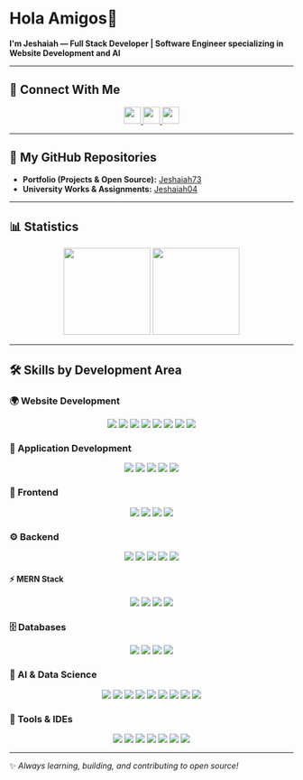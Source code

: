 # Hola Amigos👋  
**I'm Jeshaiah — Full Stack Developer | Software Engineer specializing in Website Development and AI**

---

## 🔗 Connect With Me
<div align="center">
    <a href="https://www.linkedin.com/in/jeshaiah-jesse-8470732ab" target="_blank">
        <img src="https://img.shields.io/badge/Linkedin-%230A66C2.svg?style=for-the-badge&logo=Linkedin&logoColor=white" height="30px"/>
    </a>
    <a href="/" target="_blank">
        <img src="https://img.shields.io/badge/portfolio-ED8B00?style=for-the-badge&logo=visual%20studio%20code&logoColor=white" height="30px"/>
    </a>
    <a href="/" target="_blank">
        <img src="https://img.shields.io/badge/Kaggle-20BEFF?style=for-the-badge&logo=kaggle&logoColor=white" height="30px"/>
    </a>
</div>

---

## 📂 My GitHub Repositories
- **Portfolio (Projects & Open Source):** [Jeshaiah73](https://github.com/jeshaiah73)  
- **University Works & Assignments:** [Jeshaiah04](https://github.com/jeshaiah04)  

---

## 📊 Statistics
<div align="center">
    <img height="154" src="https://github-readme-stats-eight-theta.vercel.app/api?username=jeshaiah73&show_icons=true&hide_border=true&theme=radical&include_all_commits=true&count_private=true"/>
    <img height="154" src="https://github-readme-stats-eight-theta.vercel.app/api/top-langs/?username=jeshaiah73&langs_count=8&layout=compact&hide_border=true&theme=radical"/>
</div>

---

## 🛠 Skills by Development Area

### 🌍 Website Development
<div align="center">
    <img src="https://img.shields.io/badge/HTML5-E34F26?style=for-the-badge&logo=html5&logoColor=white"/>
    <img src="https://img.shields.io/badge/CSS3-1572B6?&style=for-the-badge&logo=css3&logoColor=white"/>
    <img src="https://img.shields.io/badge/JavaScript-F7DF1E?style=for-the-badge&logo=javascript&logoColor=black"/>
    <img src="https://img.shields.io/badge/React-61DAFB?style=for-the-badge&logo=react&logoColor=black"/>
    <img src="https://img.shields.io/badge/Next-000000?style=for-the-badge&logo=next.js&logoColor=white"/>
    <img src="https://img.shields.io/badge/php-777BB4?style=for-the-badge&logo=php&logoColor=white"/>
    <img src="https://img.shields.io/badge/laravel-FF2D20?style=for-the-badge&logo=laravel&logoColor=white"/>
    <img src="https://img.shields.io/badge/shopify-7AB55C?style=for-the-badge&logo=shopify&logoColor=white"/>
</div>

### 📱 Application Development
<div align="center">
    <img src="https://img.shields.io/badge/flutter-06B6D4?style=for-the-badge&logo=flutter&logoColor=white"/>
    <img src="https://img.shields.io/badge/kotlin-7F52FF?style=for-the-badge&logo=kotlin&logoColor=white"/>
    <img src="https://img.shields.io/badge/swift-F05138?style=for-the-badge&logo=swift&logoColor=white"/>
    <img src="https://img.shields.io/badge/firebase-FFCA28?style=for-the-badge&logo=firebase&logoColor=white"/>
    <img src="https://img.shields.io/badge/onesignal-813CF9?style=for-the-badge&logo=onesignal&logoColor=white"/>
</div>

### 🎨 Frontend
<div align="center">
    <img src="https://img.shields.io/badge/React-61DAFB?style=for-the-badge&logo=react&logoColor=black"/>
    <img src="https://img.shields.io/badge/Next.js-000000?style=for-the-badge&logo=next.js&logoColor=white"/>
    <img src="https://img.shields.io/badge/Bootstrap-7952B3?style=for-the-badge&logo=bootstrap&logoColor=white"/>
    <img src="https://img.shields.io/badge/TailwindCSS-38B2AC?style=for-the-badge&logo=tailwind-css&logoColor=white"/>
</div>

### ⚙️ Backend
<div align="center">
    <img src="https://img.shields.io/badge/Node.js-339933?style=for-the-badge&logo=node.js&logoColor=white"/>
    <img src="https://img.shields.io/badge/Express-000000?style=for-the-badge&logo=express&logoColor=white"/>
    <img src="https://img.shields.io/badge/flask-000000?style=for-the-badge&logo=flask&logoColor=white"/>
    <img src="https://img.shields.io/badge/Go-00ADD8?style=for-the-badge&logo=go&logoColor=white"/>
    <img src="https://img.shields.io/badge/Java-ED8B00?style=for-the-badge&logo=java&logoColor=white"/>
</div>

#### ⚡ MERN Stack
<div align="center">
    <img src="https://img.shields.io/badge/MongoDB-47A248?style=for-the-badge&logo=mongodb&logoColor=white"/>
    <img src="https://img.shields.io/badge/Express-000000?style=for-the-badge&logo=express&logoColor=white"/>
    <img src="https://img.shields.io/badge/React-61DAFB?style=for-the-badge&logo=react&logoColor=black"/>
    <img src="https://img.shields.io/badge/Node.js-339933?style=for-the-badge&logo=node.js&logoColor=white"/>
</div>

### 🗄 Databases
<div align="center">
    <img src="https://img.shields.io/badge/MySQL-4479A1?style=for-the-badge&logo=mysql&logoColor=white"/>
    <img src="https://img.shields.io/badge/postgresql-336791?style=for-the-badge&logo=postgresql&logoColor=white"/>
    <img src="https://img.shields.io/badge/MongoDB-47A248?style=for-the-badge&logo=mongodb&logoColor=white"/>
    <img src="https://img.shields.io/badge/supabase-3FCF8E?style=for-the-badge&logo=supabase&logoColor=white"/>
</div>

### 🤖 AI & Data Science
<div align="center">
    <img src="https://img.shields.io/badge/python-3776AB?style=for-the-badge&logo=python&logoColor=white"/>
    <img src="https://img.shields.io/badge/tensorflow-FF6F00?style=for-the-badge&logo=tensorflow&logoColor=white"/>
    <img src="https://img.shields.io/badge/keras-D00000?style=for-the-badge&logo=keras&logoColor=white"/>
    <img src="https://img.shields.io/badge/scikit--learn-F7931E?style=for-the-badge&logo=scikit-learn&logoColor=white"/>
    <img src="https://img.shields.io/badge/pandas-150458?style=for-the-badge&logo=pandas&logoColor=white"/>
    <img src="https://img.shields.io/badge/numpy-013243?style=for-the-badge&logo=numpy&logoColor=white"/>
    <img src="https://img.shields.io/badge/kaggle-20BEFF?style=for-the-badge&logo=kaggle&logoColor=white"/>
    <img src="https://img.shields.io/badge/gemini-4285F4?style=for-the-badge&logo=google-cloud&logoColor=white"/>
    <img src="https://img.shields.io/badge/openai-FF6F00?style=for-the-badge&logo=google-cloud&logoColor=white"/>
</div>

### 🧰 Tools & IDEs
<div align="center">
    <img src="https://img.shields.io/badge/vs%20code-007ACC?style=for-the-badge&logo=visual%20studio%20code&logoColor=white"/>
    <img src="https://img.shields.io/badge/android%20studio-3DDC84?style=for-the-badge&logo=android%20studio&logoColor=white"/>
    <img src="https://img.shields.io/badge/xcode-147EFB?style=for-the-badge&logo=xcode&logoColor=white"/>
    <img src="https://img.shields.io/badge/GitHub-181717?style=for-the-badge&logo=github&logoColor=white"/>
    <img src="https://img.shields.io/badge/figma-F24E1E?style=for-the-badge&logo=figma&logoColor=white"/>
    <img src="https://img.shields.io/badge/docker-2496ED?style=for-the-badge&logo=docker&logoColor=white"/>
    <img src="https://img.shields.io/badge/vercel-%230070F3?style=for-the-badge&logo=vercel&logoColor=white"/>
</div>

---

✨ *Always learning, building, and contributing to open source!*
